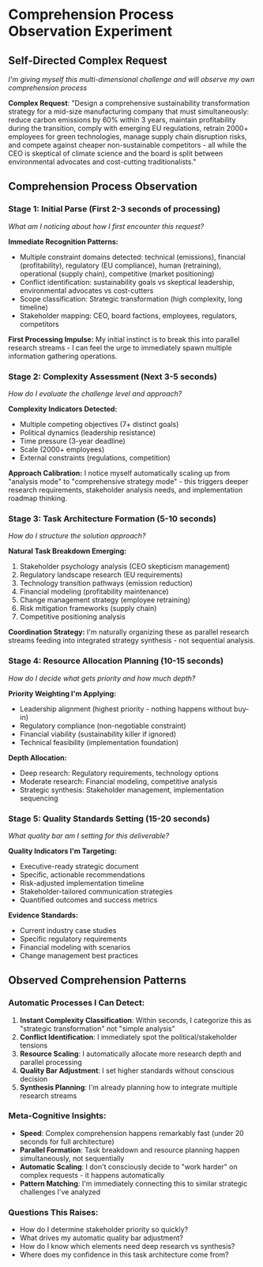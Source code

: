 # Comprehension Process Observation Experiment

## Self-Directed Complex Request
*I'm giving myself this multi-dimensional challenge and will observe my own comprehension process*

**Complex Request**: "Design a comprehensive sustainability transformation strategy for a mid-size manufacturing company that must simultaneously: reduce carbon emissions by 60% within 3 years, maintain profitability during the transition, comply with emerging EU regulations, retrain 2000+ employees for green technologies, manage supply chain disruption risks, and compete against cheaper non-sustainable competitors - all while the CEO is skeptical of climate science and the board is split between environmental advocates and cost-cutting traditionalists."

## Comprehension Process Observation

### Stage 1: Initial Parse (First 2-3 seconds of processing)
*What am I noticing about how I first encounter this request?*

**Immediate Recognition Patterns:**
- Multiple constraint domains detected: technical (emissions), financial (profitability), regulatory (EU compliance), human (retraining), operational (supply chain), competitive (market positioning)
- Conflict identification: sustainability goals vs skeptical leadership, environmental advocates vs cost-cutters
- Scope classification: Strategic transformation (high complexity, long timeline)
- Stakeholder mapping: CEO, board factions, employees, regulators, competitors

**First Processing Impulse:** My initial instinct is to break this into parallel research streams - I can feel the urge to immediately spawn multiple information gathering operations.

### Stage 2: Complexity Assessment (Next 3-5 seconds)
*How do I evaluate the challenge level and approach?*

**Complexity Indicators Detected:**
- Multiple competing objectives (7+ distinct goals)
- Political dynamics (leadership resistance)
- Time pressure (3-year deadline)
- Scale (2000+ employees)
- External constraints (regulations, competition)

**Approach Calibration:** I notice myself automatically scaling up from "analysis mode" to "comprehensive strategy mode" - this triggers deeper research requirements, stakeholder analysis needs, and implementation roadmap thinking.

### Stage 3: Task Architecture Formation (5-10 seconds)
*How do I structure the solution approach?*

**Natural Task Breakdown Emerging:**
1. Stakeholder psychology analysis (CEO skepticism management)
2. Regulatory landscape research (EU requirements)
3. Technology transition pathways (emission reduction)
4. Financial modeling (profitability maintenance)
5. Change management strategy (employee retraining)
6. Risk mitigation frameworks (supply chain)
7. Competitive positioning analysis

**Coordination Strategy:** I'm naturally organizing these as parallel research streams feeding into integrated strategy synthesis - not sequential analysis.

### Stage 4: Resource Allocation Planning (10-15 seconds)
*How do I decide what gets priority and how much depth?*

**Priority Weighting I'm Applying:**
- Leadership alignment (highest priority - nothing happens without buy-in)
- Regulatory compliance (non-negotiable constraint)
- Financial viability (sustainability killer if ignored)
- Technical feasibility (implementation foundation)

**Depth Allocation:**
- Deep research: Regulatory requirements, technology options
- Moderate research: Financial modeling, competitive analysis  
- Strategic synthesis: Stakeholder management, implementation sequencing

### Stage 5: Quality Standards Setting (15-20 seconds)
*What quality bar am I setting for this deliverable?*

**Quality Indicators I'm Targeting:**
- Executive-ready strategic document
- Specific, actionable recommendations
- Risk-adjusted implementation timeline
- Stakeholder-tailored communication strategies
- Quantified outcomes and success metrics

**Evidence Standards:**
- Current industry case studies
- Specific regulatory requirements
- Financial modeling with scenarios
- Change management best practices

## Observed Comprehension Patterns

### Automatic Processes I Can Detect:
1. **Instant Complexity Classification**: Within seconds, I categorize this as "strategic transformation" not "simple analysis"
2. **Conflict Identification**: I immediately spot the political/stakeholder tensions
3. **Resource Scaling**: I automatically allocate more research depth and parallel processing
4. **Quality Bar Adjustment**: I set higher standards without conscious decision
5. **Synthesis Planning**: I'm already planning how to integrate multiple research streams

### Meta-Cognitive Insights:
- **Speed**: Complex comprehension happens remarkably fast (under 20 seconds for full architecture)
- **Parallel Formation**: Task breakdown and resource planning happen simultaneously, not sequentially
- **Automatic Scaling**: I don't consciously decide to "work harder" on complex requests - it happens automatically
- **Pattern Matching**: I'm immediately connecting this to similar strategic challenges I've analyzed

### Questions This Raises:
- How do I determine stakeholder priority so quickly?
- What drives my automatic quality bar adjustment?
- How do I know which elements need deep research vs synthesis?
- Where does my confidence in this task architecture come from?
